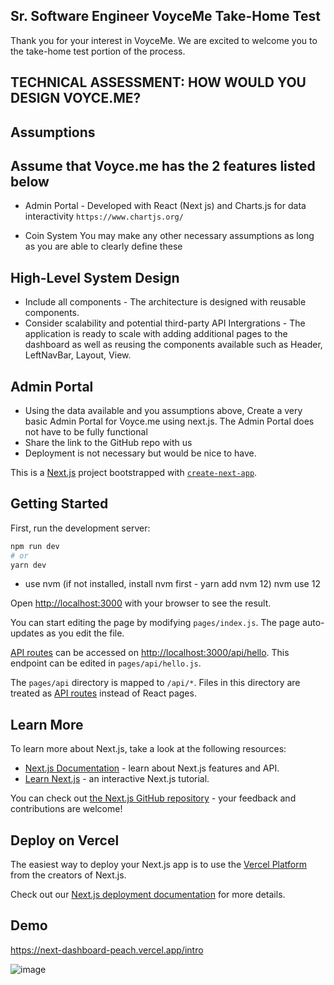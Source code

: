## Sr. Software Engineer VoyceMe Take-Home Test

Thank you for your interest in VoyceMe. We are excited to welcome you to the take-home test portion of the process.

## TECHNICAL ASSESSMENT: HOW WOULD YOU DESIGN VOYCE.ME?

## Assumptions

## Assume that Voyce.me has the 2 features listed below

- Admin Portal - Developed with React (Next js) and Charts.js for data interactivity
  `https://www.chartjs.org/`

- Coin System
  You may make any other necessary assumptions as long as you are able to clearly define these

## High-Level System Design

- Include all components - The architecture is designed with reusable components.
- Consider scalability and potential third-party API Intergrations - The application is ready to scale with adding additional pages to the dashboard as well as reusing the
  components available such as Header, LeftNavBar, Layout, View.

## Admin Portal

- Using the data available and you assumptions above, Create a very basic Admin Portal for Voyce.me using next.js. The Admin Portal does not have to be fully functional
- Share the link to the GitHub repo with us
- Deployment is not necessary but would be nice to have.

This is a [Next.js](https://nextjs.org/) project bootstrapped with [`create-next-app`](https://github.com/vercel/next.js/tree/canary/packages/create-next-app).

## Getting Started

First, run the development server:

```bash
npm run dev
# or
yarn dev
```

- use nvm (if not installed, install nvm first - yarn add nvm 12)
  nvm use 12

Open [http://localhost:3000](http://localhost:3000) with your browser to see the result.

You can start editing the page by modifying `pages/index.js`. The page auto-updates as you edit the file.

[API routes](https://nextjs.org/docs/api-routes/introduction) can be accessed on [http://localhost:3000/api/hello](http://localhost:3000/api/hello). This endpoint can be edited in `pages/api/hello.js`.

The `pages/api` directory is mapped to `/api/*`. Files in this directory are treated as [API routes](https://nextjs.org/docs/api-routes/introduction) instead of React pages.

## Learn More

To learn more about Next.js, take a look at the following resources:

- [Next.js Documentation](https://nextjs.org/docs) - learn about Next.js features and API.
- [Learn Next.js](https://nextjs.org/learn) - an interactive Next.js tutorial.

You can check out [the Next.js GitHub repository](https://github.com/vercel/next.js/) - your feedback and contributions are welcome!

## Deploy on Vercel

The easiest way to deploy your Next.js app is to use the [Vercel Platform](https://vercel.com/new?utm_medium=default-template&filter=next.js&utm_source=create-next-app&utm_campaign=create-next-app-readme) from the creators of Next.js.

Check out our [Next.js deployment documentation](https://nextjs.org/docs/deployment) for more details.

## Demo
https://next-dashboard-peach.vercel.app/intro

![image](https://user-images.githubusercontent.com/17410649/200342381-9b2c1bf9-145b-4f86-ba47-8176d6d062f7.png)
